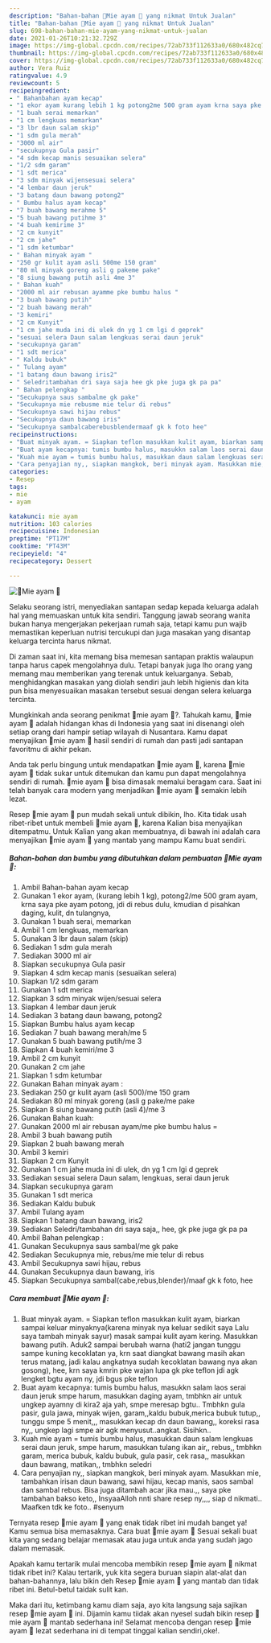 ```yaml
---
description: "Bahan-bahan 🍜Mie ayam 🍜 yang nikmat Untuk Jualan"
title: "Bahan-bahan 🍜Mie ayam 🍜 yang nikmat Untuk Jualan"
slug: 698-bahan-bahan-mie-ayam-yang-nikmat-untuk-jualan
date: 2021-01-26T10:21:32.729Z
image: https://img-global.cpcdn.com/recipes/72ab733f112633a0/680x482cq70/🍜mie-ayam-🍜-foto-resep-utama.jpg
thumbnail: https://img-global.cpcdn.com/recipes/72ab733f112633a0/680x482cq70/🍜mie-ayam-🍜-foto-resep-utama.jpg
cover: https://img-global.cpcdn.com/recipes/72ab733f112633a0/680x482cq70/🍜mie-ayam-🍜-foto-resep-utama.jpg
author: Vera Ruiz
ratingvalue: 4.9
reviewcount: 5
recipeingredient:
- " Bahanbahan ayam kecap"
- "1 ekor ayam kurang lebih 1 kg potong2me 500 gram ayam krna saya pke ayam potong jdi di rebus dulu kmudian d pisahkan daging kulit dn tulangnya"
- "1 buah serai memarkan"
- "1 cm lengkuas memarkan"
- "3 lbr daun salam skip"
- "1 sdm gula merah"
- "3000 ml air"
- "secukupnya Gula pasir"
- "4 sdm kecap manis sesuaikan selera"
- "1/2 sdm garam"
- "1 sdt merica"
- "3 sdm minyak wijensesuai selera"
- "4 lembar daun jeruk"
- "3 batang daun bawang potong2"
- " Bumbu halus ayam kecap"
- "7 buah bawang merahme 5"
- "5 buah bawang putihme 3"
- "4 buah kemirime 3"
- "2 cm kunyit"
- "2 cm jahe"
- "1 sdm ketumbar"
- " Bahan minyak ayam "
- "250 gr kulit ayam asli 500me 150 gram"
- "80 ml minyak goreng asli g pakeme pake"
- "8 siung bawang putih asli 4me 3"
- " Bahan kuah"
- "2000 ml air rebusan ayamme pke bumbu halus "
- "3 buah bawang putih"
- "2 buah bawang merah"
- "3 kemiri"
- "2 cm Kunyit"
- "1 cm jahe muda ini di ulek dn yg 1 cm lgi d geprek"
- "sesuai selera Daun salam lengkuas serai daun jeruk"
- "secukupnya garam"
- "1 sdt merica"
- " Kaldu bubuk"
- " Tulang ayam"
- "1 batang daun bawang iris2"
- " Seledritambahan dri saya saja hee gk pke juga gk pa pa"
- " Bahan pelengkap "
- "Secukupnya saus sambalme gk pake"
- "Secukupnya mie rebusme mie telur di rebus"
- "Secukupnya sawi hijau rebus"
- "Secukupnya daun bawang iris"
- "Secukupnya sambalcaberebusblendermaaf gk k foto hee"
recipeinstructions:
- "Buat minyak ayam. = Siapkan teflon masukkan kulit ayam, biarkan sampai keluar minyaknya(karena minyak nya keluar sedikit saya Lalu saya tambah minyak sayur) masak sampai kulit ayam kering. Masukkan bawang putih. Aduk2 sampai berubah warna (hati2 jangan tunggu sampe kuning kecoklatan ya, krn saat diangkat bawang masih akan terus matang, jadi kalau angkatnya sudah kecoklatan bawang nya akan gosong), hee, krn saya kmrin pke wajan lupa gk pke teflon jdi agk lengket bgtu ayam ny, jdi bgus pke teflon"
- "Buat ayam kecapnya: tumis bumbu halus, masukkn salam laos serai daun jeruk smpe harum, masukkan daging ayam, tmbhkn air untuk ungkep ayamny di kira2 aja yah, smpe meresap bgtu.. Tmbhkn gula pasir, gula jawa, minyak wijen, garam,,kaldu bubuk,merica bubuk tutup,, tunggu smpe 5 menit,,, masukkan kecap dn daun bawang,, koreksi rasa ny,, ungkep lagi smpe air agk menyusut..angkat. Sisihkn.."
- "Kuah mie ayam = tumis bumbu halus, masukkan daun salam lengkuas serai daun jeruk, smpe harum, masukkan tulang ikan air,, rebus,, tmbhkn garam, merica bubuk, kaldu bubuk, gula pasir, cek rasa,, masukkan daun bawang, matikan,, tmbhkn seledri"
- "Cara penyajian ny,, siapkan mangkok, beri minyak ayam. Masukkan mie, tambahkan irisan daun bawang, sawi hijau, kecap manis, saos sambal dan sambal rebus. Bisa juga ditambah acar jika mau.,, saya pke tambahan bakso keto,, InsyaaAlloh nnti share resep ny,,,, siap d nikmati.. Maafken tdk ke foto.. #senyum"
categories:
- Resep
tags:
- mie
- ayam

katakunci: mie ayam 
nutrition: 103 calories
recipecuisine: Indonesian
preptime: "PT17M"
cooktime: "PT43M"
recipeyield: "4"
recipecategory: Dessert

---
```



![🍜Mie ayam 🍜](https://img-global.cpcdn.com/recipes/72ab733f112633a0/680x482cq70/🍜mie-ayam-🍜-foto-resep-utama.jpg)

Selaku seorang istri, menyediakan santapan sedap kepada keluarga adalah hal yang memuaskan untuk kita sendiri. Tanggung jawab seorang  wanita bukan hanya mengerjakan pekerjaan rumah saja, tetapi kamu pun wajib memastikan keperluan nutrisi tercukupi dan juga masakan yang disantap keluarga tercinta harus nikmat.

Di zaman  saat ini, kita memang bisa memesan santapan praktis walaupun tanpa harus capek mengolahnya dulu. Tetapi banyak juga lho orang yang memang mau memberikan yang terenak untuk keluarganya. Sebab, menghidangkan masakan yang diolah sendiri jauh lebih higienis dan kita pun bisa menyesuaikan masakan tersebut sesuai dengan selera keluarga tercinta. 



Mungkinkah anda seorang penikmat 🍜mie ayam 🍜?. Tahukah kamu, 🍜mie ayam 🍜 adalah hidangan khas di Indonesia yang saat ini disenangi oleh setiap orang dari hampir setiap wilayah di Nusantara. Kamu dapat menyajikan 🍜mie ayam 🍜 hasil sendiri di rumah dan pasti jadi santapan favoritmu di akhir pekan.

Anda tak perlu bingung untuk mendapatkan 🍜mie ayam 🍜, karena 🍜mie ayam 🍜 tidak sukar untuk ditemukan dan kamu pun dapat mengolahnya sendiri di rumah. 🍜mie ayam 🍜 bisa dimasak memalui beragam cara. Saat ini telah banyak cara modern yang menjadikan 🍜mie ayam 🍜 semakin lebih lezat.

Resep 🍜mie ayam 🍜 pun mudah sekali untuk dibikin, lho. Kita tidak usah ribet-ribet untuk membeli 🍜mie ayam 🍜, karena Kalian bisa menyajikan ditempatmu. Untuk Kalian yang akan membuatnya, di bawah ini adalah cara menyajikan 🍜mie ayam 🍜 yang mantab yang mampu Kamu buat sendiri.

<!--inarticleads1-->

##### Bahan-bahan dan bumbu yang dibutuhkan dalam pembuatan 🍜Mie ayam 🍜:

1. Ambil  Bahan-bahan ayam kecap
1. Gunakan 1 ekor ayam, (kurang lebih 1 kg), potong2/me 500 gram ayam, krna saya pke ayam potong, jdi di rebus dulu, kmudian d pisahkan daging, kulit, dn tulangnya,
1. Gunakan 1 buah serai, memarkan
1. Ambil 1 cm lengkuas, memarkan
1. Gunakan 3 lbr daun salam (skip)
1. Sediakan 1 sdm gula merah
1. Sediakan 3000 ml air
1. Siapkan secukupnya Gula pasir
1. Siapkan 4 sdm kecap manis (sesuaikan selera)
1. Siapkan 1/2 sdm garam
1. Gunakan 1 sdt merica
1. Siapkan 3 sdm minyak wijen/sesuai selera
1. Siapkan 4 lembar daun jeruk
1. Sediakan 3 batang daun bawang, potong2
1. Siapkan  Bumbu halus ayam kecap
1. Sediakan 7 buah bawang merah/me 5
1. Gunakan 5 buah bawang putih/me 3
1. Siapkan 4 buah kemiri/me 3
1. Ambil 2 cm kunyit
1. Gunakan 2 cm jahe
1. Siapkan 1 sdm ketumbar
1. Gunakan  Bahan minyak ayam :
1. Sediakan 250 gr kulit ayam (asli 500)/me 150 gram
1. Sediakan 80 ml minyak goreng (asli g pake/me pake
1. Siapkan 8 siung bawang putih (asli 4)/me 3
1. Gunakan  Bahan kuah:
1. Gunakan 2000 ml air rebusan ayam/me pke bumbu halus =
1. Ambil 3 buah bawang putih
1. Siapkan 2 buah bawang merah
1. Ambil 3 kemiri
1. Siapkan 2 cm Kunyit
1. Gunakan 1 cm jahe muda ini di ulek, dn yg 1 cm lgi d geprek
1. Sediakan sesuai selera Daun salam, lengkuas, serai daun jeruk
1. Siapkan secukupnya garam
1. Gunakan 1 sdt merica
1. Sediakan  Kaldu bubuk
1. Ambil  Tulang ayam
1. Siapkan 1 batang daun bawang, iris2
1. Sediakan  Seledri/tambahan dri saya saja,, hee, gk pke juga gk pa pa
1. Ambil  Bahan pelengkap :
1. Gunakan Secukupnya saus sambal/me gk pake
1. Sediakan Secukupnya mie, rebus/me mie telur di rebus
1. Ambil Secukupnya sawi hijau, rebus
1. Gunakan Secukupnya daun bawang, iris
1. Siapkan Secukupnya sambal(cabe,rebus,blender)/maaf gk k foto, hee




<!--inarticleads2-->

##### Cara membuat 🍜Mie ayam 🍜:

1. Buat minyak ayam. = Siapkan teflon masukkan kulit ayam, biarkan sampai keluar minyaknya(karena minyak nya keluar sedikit saya Lalu saya tambah minyak sayur) masak sampai kulit ayam kering. Masukkan bawang putih. Aduk2 sampai berubah warna (hati2 jangan tunggu sampe kuning kecoklatan ya, krn saat diangkat bawang masih akan terus matang, jadi kalau angkatnya sudah kecoklatan bawang nya akan gosong), hee, krn saya kmrin pke wajan lupa gk pke teflon jdi agk lengket bgtu ayam ny, jdi bgus pke teflon
1. Buat ayam kecapnya: tumis bumbu halus, masukkn salam laos serai daun jeruk smpe harum, masukkan daging ayam, tmbhkn air untuk ungkep ayamny di kira2 aja yah, smpe meresap bgtu.. Tmbhkn gula pasir, gula jawa, minyak wijen, garam,,kaldu bubuk,merica bubuk tutup,, tunggu smpe 5 menit,,, masukkan kecap dn daun bawang,, koreksi rasa ny,, ungkep lagi smpe air agk menyusut..angkat. Sisihkn..
1. Kuah mie ayam = tumis bumbu halus, masukkan daun salam lengkuas serai daun jeruk, smpe harum, masukkan tulang ikan air,, rebus,, tmbhkn garam, merica bubuk, kaldu bubuk, gula pasir, cek rasa,, masukkan daun bawang, matikan,, tmbhkn seledri
1. Cara penyajian ny,, siapkan mangkok, beri minyak ayam. Masukkan mie, tambahkan irisan daun bawang, sawi hijau, kecap manis, saos sambal dan sambal rebus. Bisa juga ditambah acar jika mau.,, saya pke tambahan bakso keto,, InsyaaAlloh nnti share resep ny,,,, siap d nikmati.. Maafken tdk ke foto.. #senyum




Ternyata resep 🍜mie ayam 🍜 yang enak tidak ribet ini mudah banget ya! Kamu semua bisa memasaknya. Cara buat 🍜mie ayam 🍜 Sesuai sekali buat kita yang sedang belajar memasak atau juga untuk anda yang sudah jago dalam memasak.

Apakah kamu tertarik mulai mencoba membikin resep 🍜mie ayam 🍜 nikmat tidak ribet ini? Kalau tertarik, yuk kita segera buruan siapin alat-alat dan bahan-bahannya, lalu bikin deh Resep 🍜mie ayam 🍜 yang mantab dan tidak ribet ini. Betul-betul taidak sulit kan. 

Maka dari itu, ketimbang kamu diam saja, ayo kita langsung saja sajikan resep 🍜mie ayam 🍜 ini. Dijamin kamu tiidak akan nyesel sudah bikin resep 🍜mie ayam 🍜 mantab sederhana ini! Selamat mencoba dengan resep 🍜mie ayam 🍜 lezat sederhana ini di tempat tinggal kalian sendiri,oke!.

